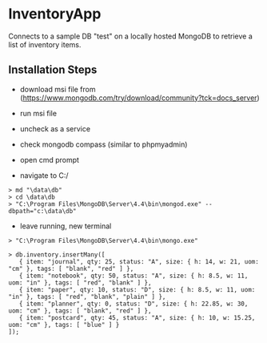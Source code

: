 # InventoryApp

Connects to a sample DB "test" on a locally hosted MongoDB to retrieve a list of inventory items.

## Installation Steps

- download msi file from (https://www.mongodb.com/try/download/community?tck=docs_server)

- run msi file

- uncheck as a service

- check mongodb compass (similar to phpmyadmin)

- open cmd prompt

- navigate to C:/
```
> md "\data\db"
> cd \data\db
> "C:\Program Files\MongoDB\Server\4.4\bin\mongod.exe" --dbpath="c:\data\db"
```
- leave running, new terminal
```
> "C:\Program Files\MongoDB\Server\4.4\bin\mongo.exe"
```
```
> db.inventory.insertMany([
   { item: "journal", qty: 25, status: "A", size: { h: 14, w: 21, uom: "cm" }, tags: [ "blank", "red" ] },
   { item: "notebook", qty: 50, status: "A", size: { h: 8.5, w: 11, uom: "in" }, tags: [ "red", "blank" ] },
   { item: "paper", qty: 10, status: "D", size: { h: 8.5, w: 11, uom: "in" }, tags: [ "red", "blank", "plain" ] },
   { item: "planner", qty: 0, status: "D", size: { h: 22.85, w: 30, uom: "cm" }, tags: [ "blank", "red" ] },
   { item: "postcard", qty: 45, status: "A", size: { h: 10, w: 15.25, uom: "cm" }, tags: [ "blue" ] }
]);
```

